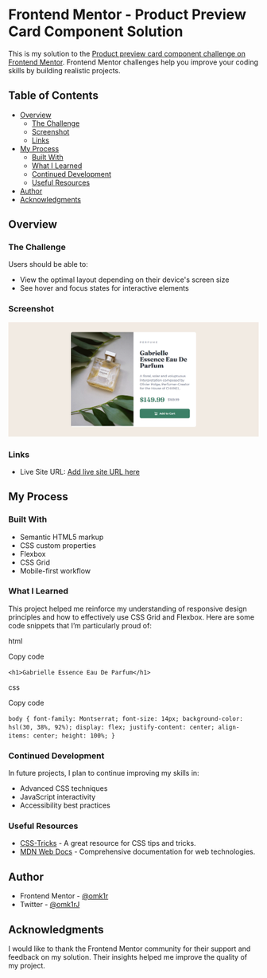# Frontend Mentor - Product Preview Card Component Solution

This is my solution to the [Product preview card component challenge on Frontend Mentor](https://www.frontendmentor.io/challenges/product-preview-card-component-GO7UmttRfa). Frontend Mentor challenges help you improve your coding skills by building realistic projects.

## Table of Contents

- [Overview](#overview)
  - [The Challenge](#the-challenge)
  - [Screenshot](#screenshot)
  - [Links](#links)
- [My Process](#my-process)
  - [Built With](#built-with)
  - [What I Learned](#what-i-learned)
  - [Continued Development](#continued-development)
  - [Useful Resources](#useful-resources)
- [Author](#author)
- [Acknowledgments](#acknowledgments)

## Overview

### The Challenge

Users should be able to:

- View the optimal layout depending on their device's screen size
- See hover and focus states for interactive elements

### Screenshot

![Screenshot](./screenshot.png)

### Links

- Live Site URL: [Add live site URL here](https://your-live-site-url.com)

## My Process

### Built With

- Semantic HTML5 markup
- CSS custom properties
- Flexbox
- CSS Grid
- Mobile-first workflow

### What I Learned

This project helped me reinforce my understanding of responsive design principles and how to effectively use CSS Grid and Flexbox. Here are some code snippets that I’m particularly proud of:

html

Copy code

`<h1>Gabrielle Essence Eau De Parfum</h1>`

css

Copy code

`body {
  font-family: Montserrat;
  font-size: 14px;
  background-color: hsl(30, 38%, 92%);
  display: flex;
  justify-content: center;
  align-items: center;
  height: 100%;
}`

### Continued Development

In future projects, I plan to continue improving my skills in:

- Advanced CSS techniques
- JavaScript interactivity
- Accessibility best practices

### Useful Resources

- [CSS-Tricks](https://css-tricks.com) - A great resource for CSS tips and tricks.
- [MDN Web Docs](https://developer.mozilla.org) - Comprehensive documentation for web technologies.

## Author

- Frontend Mentor - [@omk1r](https://www.frontendmentor.io/profile/yourusername)
- Twitter - [@omk1rJ](https://www.twitter.com/yourusername)

## Acknowledgments

I would like to thank the Frontend Mentor community for their support and feedback on my solution. Their insights helped me improve the quality of my project.
